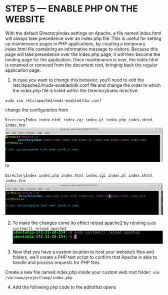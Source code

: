 # STEP 5 — ENABLE PHP ON THE WEBSITE

With the default DirectoryIndex settings on Apache, a file named index.html will always take precedence over an index.php file. This is useful for setting up maintenance pages in PHP applications, by creating a temporary index.html file containing an informative message to visitors. Because this page will take precedence over the index.php page, it will then become the landing page for the application. Once maintenance is over, the index.html is renamed or removed from the document root, bringing back the regular application page.

1. In case you want to change this behavior, you’ll need to edit the /etc/apache2/mods-enabled/dir.conf file and change the order in which the index.php file is listed within the DirectoryIndex directive:

`sudo vim /etc/apache2/mods-enabled/dir.conf`

change the configuration from 

`DirectoryIndex index.html index.cgi index.pl index.php index.xhtml index.htm`
![](assets/enable-php/old-setup.png)
to

`DirectoryIndex index.php index.html index.cgi index.pl index.xhtml index.htm`
![](assets/enable-php/new-setup.png)

2. To make the changes come ito effect reload apache2 by running
`sudo systemctl reload apache2`
![](assets/enable-php/reload-apache.png)

3. Now that you have a custom location to host your website’s files and folders, we’ll create a PHP test script to confirm that Apache is able to handle and process requests for PHP files.

Create a new file named index.php inside your custom web root folder:
`vim /var/www/projectlamp/index.php`

4. Add the following php code to the editothat opens
<?php
phpinfo();

![](assets/enable-php/add-php-code.png)


5. When you are finished, save and close the file, refresh the page and you will see a page similar to this:

![](assets/enable-php/php-page.png)

### If you can see this page in your browser, then your PHP installation is working as expected

6. After checking the relevant information about your PHP server through that page, it’s best to remove the file you created as it contains sensitive information about your PHP environment -and your Ubuntu server. You can use rm to do so:

`sudo rm /var/www/projectlamp/index.php`
![](assets/enable-php/remove-php-file.png)

### Congratulations! You have finished your very first REAL LIFE PROJECT by deploying a LAMP stack website in AWS Cloud!

